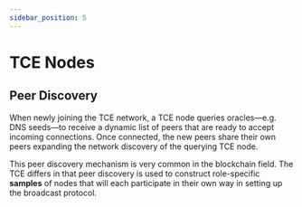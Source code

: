 ```yaml
---
sidebar_position: 5
---
```


# TCE Nodes

## Peer Discovery

When newly joining the TCE network, a TCE node queries oracles—e.g. DNS seeds—to receive a dynamic list of peers that are ready to accept incoming connections. Once connected, the new peers share their own peers expanding the network discovery of the querying TCE node.

This peer discovery mechanism is very common in the blockchain field. The TCE differs in that peer discovery is used to construct role-specific **samples** of nodes that will each participate in their own way in setting up the broadcast protocol.
